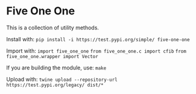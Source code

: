# Five One One

This is a collection of utility methods.

Install with:
`pip install -i https://test.pypi.org/simple/ five-one-one`

Import with:
`import five_one_one`
`from five_one_one.c import cfib`
`from five_one_one.wrapper import Vector`

If you are building the module, use:
`make`

Upload with:
`twine upload --repository-url https://test.pypi.org/legacy/ dist/*`
